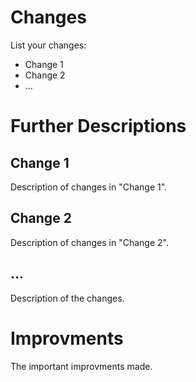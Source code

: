 # Changes

List your changes:
- Change 1
- Change 2
- ...

# Further Descriptions

## Change 1

Description of changes in "Change 1".

## Change 2

Description of changes in "Change 2".

## ...

Description of the changes.

# Improvments

The important improvments made.
